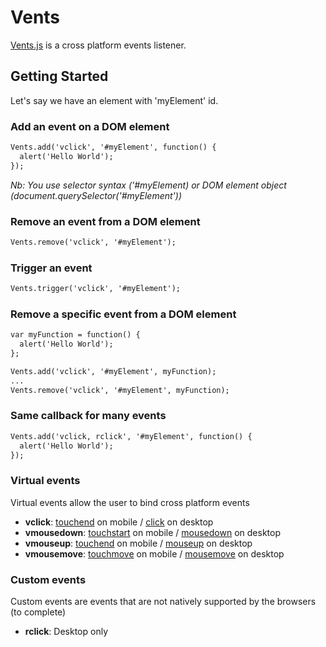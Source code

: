 # Vents
[Vents.js](https://github.com/maximetch/Vents) is a cross platform events listener.

## Getting Started

Let's say we have an element with 'myElement' id.

### Add an event on a DOM element

```html
Vents.add('vclick', '#myElement', function() {
  alert('Hello World');
});
```

<i>Nb: You use selector syntax ('#myElement) or DOM element object (document.querySelector('#myElement'))</i>

### Remove an event from a DOM element

```html
Vents.remove('vclick', '#myElement');
```

### Trigger an event

```html
Vents.trigger('vclick', '#myElement');
```

### Remove a specific event from a DOM element

```html
var myFunction = function() {
  alert('Hello World');
};

Vents.add('vclick', '#myElement', myFunction);
...
Vents.remove('vclick', '#myElement', myFunction);
```

### Same callback for many events
```html
Vents.add('vclick, rclick', '#myElement', function() {
  alert('Hello World');
});
```

### Virtual events
Virtual events allow the user to bind cross platform events

- __vclick__: [touchend](https://developer.mozilla.org/en-US/docs/Web/Events/touchend) on mobile / [click](https://developer.mozilla.org/en-US/docs/Web/Events/click) on desktop
- __vmousedown__: [touchstart](https://developer.mozilla.org/en-US/docs/Web/Events/touchstart) on mobile / [mousedown](https://developer.mozilla.org/en-US/docs/Web/Events/mousedown) on desktop
- __vmouseup__: [touchend](https://developer.mozilla.org/en-US/docs/Web/Events/touchend) on mobile / [mouseup](https://developer.mozilla.org/en-US/docs/Web/Events/mouseup) on desktop
- __vmousemove__: [touchmove](https://developer.mozilla.org/en-US/docs/Web/Events/touchmove) on mobile / [mousemove](https://developer.mozilla.org/en-US/docs/Web/Events/mousemove) on desktop

### Custom events
Custom events are events that are not natively supported by the browsers (to complete)

- __rclick__: Desktop only
